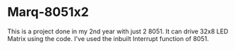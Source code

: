 # Marq-8051x2
This is a project done in my 2nd year with just 2 8051. It can drive 32x8 LED Matrix using the code. I've used the inbuilt Interrupt function of 8051.
